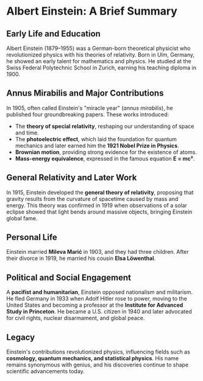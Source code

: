 # Albert Einstein: A Brief Summary  

## Early Life and Education  
Albert Einstein (1879–1955) was a German-born theoretical physicist who revolutionized physics with his theories of relativity. Born in Ulm, Germany, he showed an early talent for mathematics and physics. He studied at the Swiss Federal Polytechnic School in Zurich, earning his teaching diploma in 1900.  

## Annus Mirabilis and Major Contributions  
In 1905, often called Einstein's "miracle year" (*annus mirabilis*), he published four groundbreaking papers. These works introduced:  

- The **theory of special relativity**, reshaping our understanding of space and time.  
- The **photoelectric effect**, which laid the foundation for quantum mechanics and later earned him the **1921 Nobel Prize in Physics**.  
- **Brownian motion**, providing strong evidence for the existence of atoms.  
- **Mass-energy equivalence**, expressed in the famous equation **E = mc²**.  

## General Relativity and Later Work  
In 1915, Einstein developed the **general theory of relativity**, proposing that gravity results from the curvature of spacetime caused by mass and energy. This theory was confirmed in 1919 when observations of a solar eclipse showed that light bends around massive objects, bringing Einstein global fame.  

## Personal Life  
Einstein married **Mileva Marić** in 1903, and they had three children. After their divorce in 1919, he married his cousin **Elsa Löwenthal**.  

## Political and Social Engagement  
A **pacifist and humanitarian**, Einstein opposed nationalism and militarism. He fled Germany in 1933 when Adolf Hitler rose to power, moving to the United States and becoming a professor at the **Institute for Advanced Study in Princeton**. He became a U.S. citizen in 1940 and later advocated for civil rights, nuclear disarmament, and global peace.  

## Legacy  
Einstein's contributions revolutionized physics, influencing fields such as **cosmology, quantum mechanics, and statistical physics**. His name remains synonymous with genius, and his discoveries continue to shape scientific advancements today. 